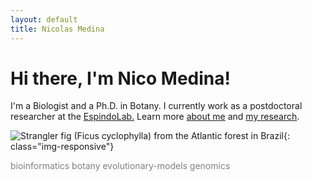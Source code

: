 ```yaml
---
layout: default
title: Nicolas Medina
---
```

# Hi there, I'm Nico Medina!

I'm a Biologist and a Ph.D. in Botany. I currently work as a postdoctoral researcher at the [EspindoLab.](https://espindolab.weebly.com/) Learn more [about me](/about) and [my research](/research).

![Strangler fig (Ficus cyclophylla) from the Atlantic forest in Brazil](20160802_133914.jpg){: class="img-responsive"}

<span style="color:gray">bioinformatics botany evolutionary-models genomics</span>

